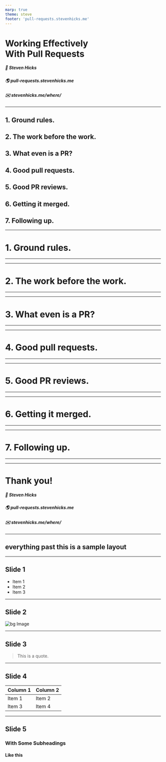 ```yaml
---
marp: true
theme: steve
footer: 'pull-requests.stevenhicks.me'
---
```


<!-- _class: invert title -->

# Working Effectively<br/>With Pull Requests

##### 👦 Steven Hicks

##### 🌎 pull-requests.stevenhicks.me

##### ✉️ stevenhicks.me/where/

---

## 1. Ground rules.

## 2. The work before the work.

## 3. What even is a PR?

## 4. Good pull requests.

## 5. Good PR reviews.

## 6. Getting it merged.

## 7. Following up.

---

<!-- section 1: Ground rules -->

<!-- _class: invert -->

# 1. Ground rules.

---

<!-- _header: "**1: Ground rules.** | 2 | 3 | 4 | 5 | 6 | 7"  -->

---

<!-- section 2: The work before the work -->

<!-- _class: invert -->

# 2. The work before the work.

---

<!-- _header: "1 | **2: The work before the work.** | 3 | 4 | 5 | 6 | 7"  -->

---

<!-- section 3: What even is a PR? -->

<!-- _class: invert -->

# 3. What even is a PR?

---

<!-- _header: "1 | 2 | **3: What even is a PR?** | 4 | 5 | 6 | 7"  -->

---

<!-- section 4: Good pull requests. -->

<!-- _class: invert -->

# 4. Good pull requests.

---

<!-- _header: "1 | 2 | 3 | **4: Good pull requests.** | 5 | 6 | 7"  -->

---

<!-- section 5: Good PR reviews. -->

<!-- _class: invert -->

# 5. Good PR reviews.

---

<!-- _header: "1 | 2 | 3 | 4 | **5: Good PR reviews.** | 6 | 7"  -->

---

<!-- section 6: Getting it merged. -->

<!-- _class: invert -->

# 6. Getting it merged.

---

<!-- _header: "1 | 2 | 3 | 4 | 5 | **6: Getting it merged.** | 7"  -->

---

<!-- section 7: Following up. -->

<!-- _class: invert -->

# 7. Following up.

---

<!-- _header: "1 | 2 | 3 | 4 | 5 | 6 | **7: Following up.**"  -->

---

<!-- _class: invert title -->

# Thank you!

##### 👦 Steven Hicks

##### 🌎 pull-requests.stevenhicks.me

##### ✉️ stevenhicks.me/where/

---

<!-- _class: invert -->

## everything past this is a sample layout

---

## Slide 1

- Item 1
- Item 2
- Item 3

<!-- HTML comment will recognize as presenter notes. -->

<!-- these are definitely notes!!! -->
<!-- are these notes 2? -->
<!-- is this a
really

really

long

note? -->

---

<!-- _class: invert -->

## Slide 2

![bg Image](https://picsum.photos/800/600)

---

<!-- _class: invert -->

## Slide 3

> This is a quote.

---

## Slide 4

| Column 1 | Column 2 |
| -------- | -------- |
| Item 1   | Item 2   |
| Item 3   | Item 4   |

---

## Slide 5

### With Some Subheadings

#### Like this
